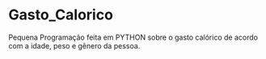 # Gasto_Calorico
Pequena Programação feita em PYTHON sobre o gasto calórico de acordo com a idade, peso e gênero da pessoa.
